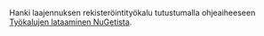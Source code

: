 Hanki laajennuksen rekisteröintityökalu tutustumalla ohjeaiheeseen [Työkalujen lataaminen NuGetista](../developer/common-data-service/download-tools-nuget.md).
